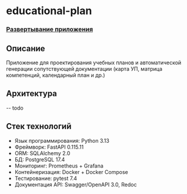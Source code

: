 # educational-plan

### [Развертывание приложения](./wiki/service-installation.md)

## Описание

Приложение для проектирования учебных планов и автоматической генерации сопутствующей документации (карта УП, матрица
компетенций, календарный план и др.)

## Архитектура

-- todo

## Стек технологий

- Язык программирования: Python 3.13
- Фреймворк: FastAPI 0.115.11
- ORM: SQLAlchemy 2.0
- БД: PostgreSQL 17.4
- Мониторинг: Prometheus + Grafana
- Контейнеризация: Docker + Docker Compose
- Тестирование: pytest 7.4
- Документация API: Swagger/OpenAPI 3.0, Redoc